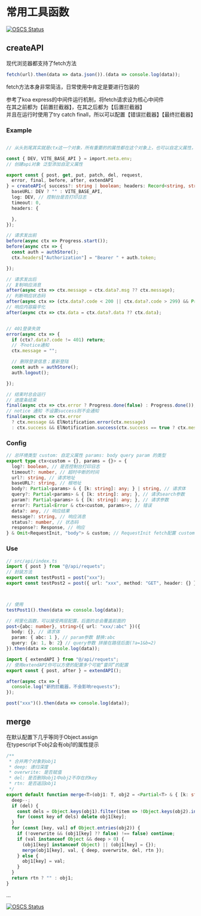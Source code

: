 # 常用工具函数
[![OSCS Status](https://www.oscs1024.com/platform/badge/wsvaio/utils.svg?size=small)](https://www.oscs1024.com/project/wsvaio/utils?ref=badge_small)

## createAPI
现代浏览器都支持了fetch方法
```typescript
fetch(url).then(data => data.json()).(data => console.log(data));
```
fetch方法本身非常简洁，日常使用中肯定是要进行包装的  

参考了koa express的中间件运行机制，将fetch请求设为核心中间件  
在其之前都为【前置拦截器】，在其之后都为【后置拦截器】  
并且在运行时使用了try catch finall，所以可以配置【错误拦截器】【最终拦截器】



### Example
```typescript

// 从头到尾其实就是ctx这一个对象，所有重要的的属性都在这个对象上，也可以自定义属性，createAPI提供泛型支持

const { DEV, VITE_BASE_API } = import.meta.env;
// 创建api对象 泛型添加自定义属性

export const { post, get, put, patch, del, request,
  error, final, before, after, extendAPI
} = createAPI<{ success?: string | boolean; headers: Record<string, string>; }>({
  baseURL: DEV ? "" : VITE_BASE_API,
  log: DEV, // 控制台是否打印日志
  timeout: 0,
  headers: {

  },
});

// 请求发出前
before(async ctx => Progress.start());
before(async ctx => {
  const auth = authStore();
  ctx.headers["Authorization"] = "Bearer " + auth.token;

});

// 请求发出后
// 复制响应消息
after(async ctx => ctx.message = ctx.data?.msg ?? ctx.message);
// 判断响应状态码
after(async ctx => (ctx.data?.code < 200 || ctx.data?.code > 299) && Promise.reject(ctx));
// 响应内容扁平化
after(async ctx => ctx.data = ctx.data?.data ?? ctx.data);


// 401登录失效
error(async ctx => {
  if (ctx?.data?.code != 401) return;
  // 不notice通知
  ctx.message = "";

  // 删除登录信息；重新登陆
  const auth = authStore();
  auth.logout();

});

// 结束时总会运行
// 进度条结束
final(async ctx => ctx.error ? Progress.done(false) : Progress.done());
// notice 通知 不设置success则不会通知
final(async ctx => ctx.error
  ? ctx.message && ElNotification.error(ctx.message)
  : ctx.success && ElNotification.success(ctx.success == true ? ctx.message : ctx.success));


```
### Config
```typescript
// 总环境类型 custom: 自定义属性 params: body query param 的类型
export type ctx<custom = {}, params = {}> = {
  log?: boolean, // 是否控制台打印日志
  timeout?: number, // 超时中断的时间
  url?: string, // 请求地址
  baseURL?: string, // 根地址
  body?: Partial<params> & { [k: string]: any; } | string, // 请求体
  query?: Partial<params> & { [k: string]: any; }, // 请求search参数
  param?: Partial<params> & { [k: string]: any; }, // 请求参数
  error?: Partial<Error & ctx<custom, params>>, // 错误
  data?: any, // 响应结果
  message?: string, // 响应消息
  status?: number, // 状态码
  response?: Response, // 响应
} & Omit<RequestInit, "body"> & custom; // RequestInit fetch配置 custom 自定义配置
```


### Use
```typescript
// src/api/index.ts
import { post } from "@/api/requets";
// 封装方法
export const testPost1 = post("xxx");
export const testPost2 = post({ url: "xxx", method: "GET", header: {} });



// 使用
testPost1().then(data => console.log(data));

// 柯里化函数，可以接受两层配置，后面的总会覆盖前面的
post<{abc: number}, string>({ url: "xxx/:abc" })({
  body: {}, // 请求体
  param: { abc: 1 }, // param参数 替换:abc
  query: {a: 1, b: 2} // query参数 拼接在路径后面(?a=1&b=2)
}).then(data => console.log(data));
```

```typescript
import { extendAPI } from "@/api/requets";
// 使用extendAPI你可以方便的配置多个可能“雷同”的配置
export const { post, after } = extendAPI();

after(async ctx => {
  console.log("新的拦截器，不会影响requests");
});

post("xxx")().then(data => console.log(data));


```

## merge
在默认配置下几乎等同于Object.assign  
在typescript下obj2会有obj1的属性提示  
```typescript
/**
 * 合并两个对象到obj1
 * deep: 递归深度
 * overwrite: 是否赋值
 * del: 是否删除obj1中obj2不存在的key
 * rtn: 是否返回obj1
 */
export default function merge<T>(obj1: T, obj2 = <Partial<T> & { [k: string]: any }>{}, { deep = 1, overwrite = true, del = false, rtn = true } = {}) {
  deep--;
  if (del) {
    const dels = Object.keys(obj1).filter(item => !Object.keys(obj2).includes(item));
    for (const key of dels) delete obj1[key];
  }
  for (const [key, val] of Object.entries(obj2)) {
    if (!overwrite && (obj1[key] ?? false) !== false) continue;
    if (val instanceof Object && deep > 0) {
      (obj1[key] instanceof Object) || (obj1[key] = {});
      merge(obj1[key], val, { deep, overwrite, del, rtn });
    } else {
      obj1[key] = val;
    }
  }
  return rtn ? "" : obj1;
}

```

...  


  
[![OSCS Status](https://www.oscs1024.com/platform/badge/wsvaio/utils.svg?size=large)](https://www.oscs1024.com/project/wsvaio/utils?ref=badge_large)
